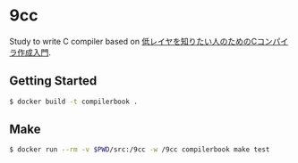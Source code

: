 # 9cc

Study to write C compiler based on [低レイヤを知りたい人のためのCコンパイラ作成入門](https://www.sigbus.info/compilerbook).

## Getting Started

```sh
$ docker build -t compilerbook .
```

## Make

```sh
$ docker run --rm -v $PWD/src:/9cc -w /9cc compilerbook make test
```

